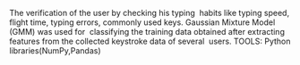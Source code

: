 The verification of the user by checking his typing  habits like typing speed, flight time, typing errors, commonly used keys. Gaussian Mixture Model (GMM) was used for  classifying the training data obtained after extracting  features from the collected keystroke data of several  users. TOOLS: Python libraries(NumPy,Pandas) 
